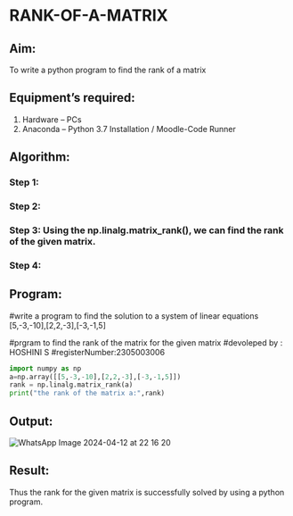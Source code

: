 # RANK-OF-A-MATRIX
## Aim:
To write a python program to find the rank of a matrix
## Equipment’s required:
1. 	Hardware – PCs
2. 	Anaconda – Python 3.7 Installation / Moodle-Code Runner
## Algorithm:
### Step 1: 
### Step 2: 
### Step 3: Using the np.linalg.matrix_rank(), we can find the rank of the given matrix.
### Step 4: 
## Program:
#write a program to find the solution to a system of linear equations [5,-3,-10],[2,2,-3],[-3,-1,5]

#prgram to find the rank of the matrix for the given matrix 
#devoleped by : HOSHINI S
#registerNumber:2305003006
```python
import numpy as np
a=np.array([[5,-3,-10],[2,2,-3],[-3,-1,5]])
rank = np.linalg.matrix_rank(a)
print("the rank of the matrix a:",rank)
```
## Output:
![WhatsApp Image 2024-04-12 at 22 16 20](https://github.com/hoshiniii/RANK-OF-A-MATRIX/assets/166852545/892951fa-b7dd-433f-a3fb-a76aede883ae)

## Result:
Thus the rank for the given matrix is successfully solved by  using a python program.

